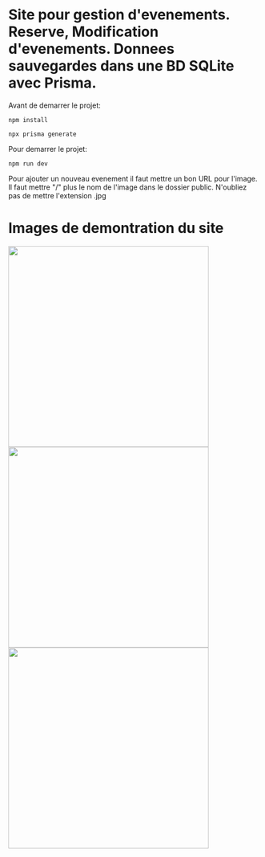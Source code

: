# Site pour gestion d'evenements. Reserve, Modification d'evenements. Donnees sauvegardes dans une BD SQLite avec Prisma.

Avant de demarrer le projet:

    npm install

    npx prisma generate

Pour demarrer le projet:

    npm run dev


Pour ajouter un nouveau evenement il faut mettre un bon URL pour l'image. Il faut mettre "/" plus le nom de l'image dans le dossier public. N'oubliez pas de mettre l'extension .jpg

# Images de demontration du site

<img src="https://i.imgur.com/TtjEgvL.png" width="400"/>
<img src="https://i.imgur.com/J36KvF7.png" width="400"/>
<img src="https://i.imgur.com/e9RyeQY.png" width="400"/>

